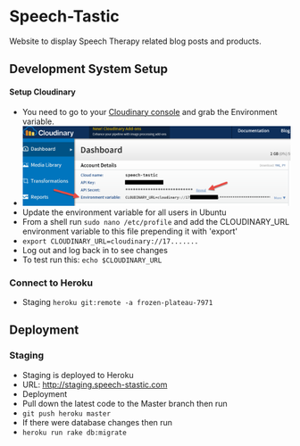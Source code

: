 # Speech-Tastic
Website to display Speech Therapy related blog posts and products.

## Development System Setup

#### Setup Cloudinary

- You need to go to your [Cloudinary console](https://cloudinary.com/console) and grab the Environment variable.
 - ![Cloudinary Console](app/assets/images/readme/cloudinary_console_sm.png)
- Update the environment variable for all users in Ubuntu
 - From a shell run `sudo nano /etc/profile` and add the CLOUDINARY_URL environment variable to this file prepending it with 'export'
 - `export CLOUDINARY_URL=cloudinary://17.......`
- Log out and log back in to see changes
 - To test run this: `echo $CLOUDINARY_URL`

### Connect to Heroku

- Staging  `heroku git:remote -a frozen-plateau-7971`


## Deployment

### Staging

- Staging is deployed to Heroku
- URL: http://staging.speech-stastic.com
- Deployment
 - Pull down the latest code to the Master branch then run
 - `git push heroku master`
 - If there were database changes then run
 - `heroku run rake db:migrate`


